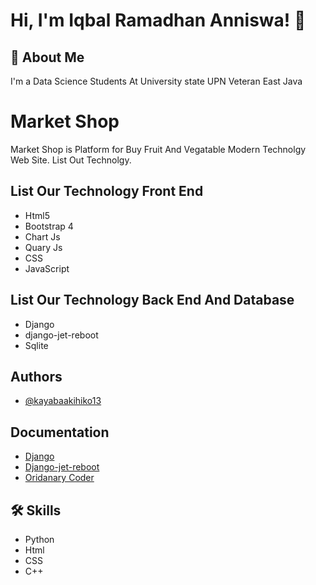
# Hi, I'm Iqbal Ramadhan Anniswa! 👋


## 🚀 About Me
I'm a Data Science Students At University state UPN Veteran East Java   


# Market Shop 

Market Shop is Platform for Buy Fruit And Vegatable
Modern Technolgy Web Site.
List Out Technolgy.






## List Our Technology Front End

 - Html5
 - Bootstrap 4
 - Chart Js
 - Quary Js
 - CSS
 - JavaScript
## List Our Technology Back End And Database
- Django
- django-jet-reboot
- Sqlite

## Authors

- [@kayabaakihiko13](https://github.com/kayabaakihiko13)


## Documentation

- [Django](https://docs.djangoproject.com/en/4.1/)
- [Django-jet-reboot](https://django-jet-reboot.readthedocs.io/)
- [Oridanary Coder](https://ordinarycoders.com/)
 



## 🛠 Skills
- Python
- Html
- CSS
- C++

